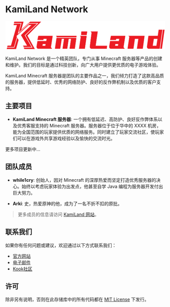 # KamiLand Network

![KamiLand Network Logo](KamiLand_Red_Cutted.png)

KamiLand Network 是一个精英团队，专门从事 Minecraft 服务器等产品的创建和维护。我们的目标是通过科技创新，向广大用户提供更优质的电子游戏体验。

KamiLand Minecraft 服务器是团队的主要作品之一，我们倾力打造了这款高品质的服务器，提供低延时、优秀的网络防护、良好的反作弊机制以及优质的客户支持。

## 主要项目

- **KamiLand Minecraft 服务器**: 一个拥有低延迟、高防护、良好反作弊体系以及优秀客服支持的 Minecraft 服务器。服务器位于位于华中的 XXXX 机房，能为全国范围的玩家提供优质的网络服务。同时建立了玩家交流社区，使玩家们可以在游戏外共享游戏经验以及愉快的交流时光。

更多项目更新中...

## 团队成员

- **while1cry**: 创始人，因对 Minecraft 的深厚热爱而坚定打造优秀服务器的决心。始终以考虑玩家体验为出发点，他甚至自学 Java 编程为服务器开发付出巨大努力。

- **Arki**: 史，热爱原神的他，成为了一名不折不扣的原批。

> 更多成员的信息请访问 [KamiLand 网站](https://www.kamiland.net)。

## 联系我们

如果你有任何问题或建议，欢迎通过以下方式联系我们：

- [官方网站](https://www.kamiland.net)
- [电子邮件](mailto:admin@kamiland.net)
- [Kook社区](https://kook.top/tbf1or)

## 许可

除非另有说明，否则在此存储库中的所有代码都在 [MIT License](LICENSE) 下发行。
